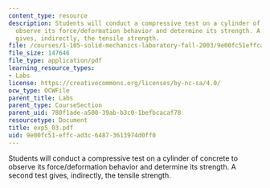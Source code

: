 ```yaml
---
content_type: resource
description: Students will conduct a compressive test on a cylinder of concrete to
  observe its force/deformation behavior and determine its strength. A second test
  gives, indirectly, the tensile strength.
file: /courses/1-105-solid-mechanics-laboratory-fall-2003/9e00fc51effcad3c64873613974d0ff0_exp5_03.pdf
file_size: 147646
file_type: application/pdf
learning_resource_types:
- Labs
license: https://creativecommons.org/licenses/by-nc-sa/4.0/
ocw_type: OCWFile
parent_title: Labs
parent_type: CourseSection
parent_uid: 780f1ade-a500-39ab-b3c0-1befbcacaf78
resourcetype: Document
title: exp5_03.pdf
uid: 9e00fc51-effc-ad3c-6487-3613974d0ff0
---
```

Students will conduct a compressive test on a cylinder of concrete to observe its force/deformation behavior and determine its strength. A second test gives, indirectly, the tensile strength.